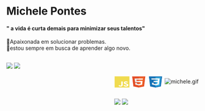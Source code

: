# Michele Pontes
<h4>" a vida é curta demais para minimizar seus talentos"</h4>
📌Apaixonada em solucionar problemas.<br>
📖estou sempre em busca de aprender algo novo.
 
 ##
 
<div> 
  
  <img heinght="180" src="https://github-readme-stats.vercel.app/api?username=michelep0ntes&show_icons=true&theme=transparent"/>
  <img heinght="180" src="https://github-readme-stats.vercel.app/api/top-langs/?username=michelep0ntes&hide_progress=true"/>   
</div>
<div style="float: right"><br>
  <img align="center" alt="Js" height="30" width="40" src="https://raw.githubusercontent.com/devicons/devicon/master/icons/javascript/javascript-plain.svg">
  <img align="center" alt="HTML" height="30" width="40" src="https://raw.githubusercontent.com/devicons/devicon/master/icons/html5/html5-original.svg">
  <img align="center" alt="CSS" height="30" width="40" src="https://raw.githubusercontent.com/devicons/devicon/master/icons/css3/css3-original.svg">
  <img src="https://cdn.discordapp.com/attachments/1057088577852407919/1214014239895977984/michele_gif.gif?ex=65f791de&is=65e51cde&hm=bf718a5e4d9a173d72aca264641f2b1c6c96ae4f6e09bf744fffbbb3880198ac&" alt="michele.gif" height="150" width="150"  
  </div>
  
  
  ##
 
<div> 

  <a href="https://instagram.com/_michelepontes" target="_blank"><img src="https://img.shields.io/badge/-Instagram-%23E4405F?style=for-the-badge&logo=instagram&logoColor=white" target="_blank"></a>
  <a href = "mailto:pontesmichele03@gmail.com"><img src="https://img.shields.io/badge/-Gmail-%23333?style=for-the-badge&logo=gmail&logoColor=white" target="_blank"></a> 
</div>
